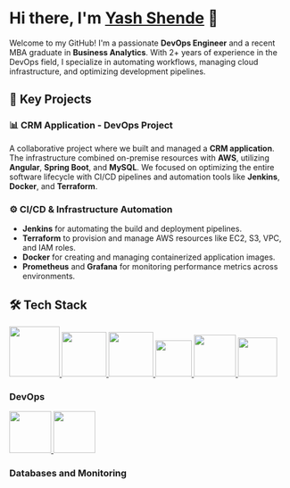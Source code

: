 # Hi there, I'm [Yash Shende](https://www.linkedin.com/in/yash-cloud/) 👋

Welcome to my GitHub! I'm a passionate **DevOps Engineer** and a recent MBA graduate in **Business Analytics**. With 2+ years of experience in the DevOps field, I specialize in automating workflows, managing cloud infrastructure, and optimizing development pipelines.

## 🚀 Key Projects

### 📊 **CRM Application - DevOps Project**
A collaborative project where we built and managed a **CRM application**. The infrastructure combined on-premise resources with **AWS**, utilizing **Angular**, **Spring Boot**, and **MySQL**. We focused on optimizing the entire software lifecycle with CI/CD pipelines and automation tools like **Jenkins**, **Docker**, and **Terraform**.

### ⚙️ **CI/CD & Infrastructure Automation**
- **Jenkins** for automating the build and deployment pipelines.
- **Terraform** to provision and manage AWS resources like EC2, S3, VPC, and IAM roles.
- **Docker** for creating and managing containerized application images.
- **Prometheus** and **Grafana** for monitoring performance metrics across environments.

## 🛠 Tech Stack

<p float="left">
  <a href="https://python.org/" target="_blank">
    <img src="https://media1.giphy.com/media/KAq5w47R9rmTuvWOWa/giphy.gif" height="90" />
  </a>
  <a href="https://www.docker.com/" target="_blank">
    <img src="https://raw.githubusercontent.com/itsksaurabh/itsksaurabh/master/assets/docker.gif" height="80" />
  </a>
  <a href="https://www.djangoproject.com/" target="_blank">
    <img src="https://www.edgica.com/wp-content/files/django-logo-big.jpg" height="80" />
  </a>
  <a href="https://docs.gitlab.com/ee/ci/" target="_blank">
    <img src="https://raw.githubusercontent.com/itsksaurabh/itsksaurabh/master/assets/cicd.gif" height="65" />
  </a>
  <a href="https://grpc.io/" target="_blank">
    <img src="https://raw.githubusercontent.com/itsksaurabh/itsksaurabh/master/assets/grpc.gif" height="75" />
  </a>
  <a href="https://www.w3.org/wiki/The_web_standards_model_-_HTML_CSS_and_JavaScript" target="_blank">
    <img src="https://raw.githubusercontent.com/itsksaurabh/itsksaurabh/master/assets/html-css-js.png" height="70" />
  </a>
</p>

### DevOps

<p float="left">
  <a href="https://m.do.co/c/3bc2250b7076" target="_blank">
    <img src="https://raw.githubusercontent.com/itsksaurabh/itsksaurabh/master/assets/do.gif" height="75" />
  </a>
  <a href="https://aws.amazon.com/" target="_blank">
    <img src="https://raw.githubusercontent.com/itsksaurabh/itsksaurabh/master/assets/aws.gif" height="75" />
  </a>
</p>

### Databases and Monitoring

<p float="left">
  <a href="
